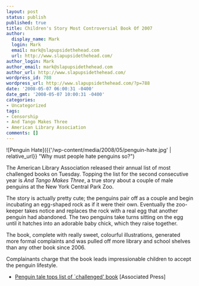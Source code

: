 ```yaml
---
layout: post
status: publish
published: true
title: Children's Story Most Controversial Book Of 2007
author:
  display_name: Mark
  login: Mark
  email: mark@slapupsidethehead.com
  url: http://www.slapupsidethehead.com/
author_login: Mark
author_email: mark@slapupsidethehead.com
author_url: http://www.slapupsidethehead.com/
wordpress_id: 788
wordpress_url: http://www.slapupsidethehead.com/?p=788
date: '2008-05-07 06:00:31 -0400'
date_gmt: '2008-05-07 10:00:31 -0400'
categories:
- Uncategorized
tags:
- Censorship
- And Tango Makes Three
- American Library Association
comments: []
---
```

![Penguin Hate]({{'/wp-content/media/2008/05/penguin-hate.jpg' | relative_url}} "Why must people hate penguins so?")

The American Library Association released their annual list of most challenged books on Tuesday. Topping the list for the second consecutive year is _And Tango Makes Three_, a true story about a couple of male penguins at the New York Central Park Zoo.

The story is actually pretty cute; the penguins pair off as a couple and begin incubating an egg-shaped rock as if it were their own. Eventually the zoo-keeper takes notice and replaces the rock with a real egg that another penguin had abandoned. The two penguins take turns sitting on the egg until it hatches into an adorable baby chick, which they raise together.

The book, complete with really sweet, colourful illustrations, generated more formal complaints and was pulled off more library and school shelves than any other book since 2006.

Complainants charge that the book leads impressionable children to accept the penguin lifestyle.

- [Penguin tale tops list of `challenged' book](http://ap.google.com/article/ALeqM5hvyH_aZ_f8w-ARx_M9iWwqEiwYWAD90GBAHO0) [Associated Press]
